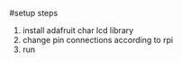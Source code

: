 #setup steps

1. install adafruit char lcd library
2. change pin connections according to rpi
3. run
